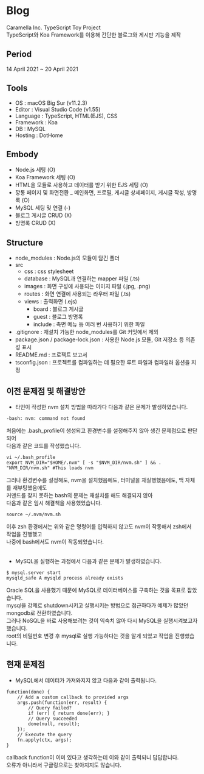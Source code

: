 # Blog
Caramella Inc. TypeScript Toy Project  
TypeScript와 Koa Framework를 이용해 간단한 블로그와 게시판 기능을 제작

## Period
14 April 2021 ~ 20 April 2021  

## Tools
- OS : macOS Big Sur (v11.2.3)
- Editor : Visual Studio Code (v1.55)
- Language : TypeScript, HTML(EJS), CSS
- Framework : Koa
- DB : MySQL
- Hosting : DotHome

## Embody
- Node.js 세팅 (O)
- Koa Framework 세팅 (O)
- HTML을 모듈로 사용하고 데이터를 받기 위한 EJS 세팅 (O)
- 깡통 페이지 및 화면전환 _ 메인화면, 프로필, 게시글 상세페이지, 게시글 작성, 방명록 (O)
- MySQL 세팅 및 연결 (-)
- 블로그 게시글 CRUD (X)
- 방명록 CRUD (X)

## Structure
- node_modules : Node.js의 모듈이 담긴 폴더  
- src  
    - css : css stylesheet  
    - database : MySQL과 연결하는 mapper 파일 (.ts)  
    - images : 화면 구성에 사용되는 이미지 파일 (.jpg, .png)  
    - routes : 화면 연결에 사용되는 라우터 파일 (.ts)  
    - views : 출력화면 (.ejs)  
        - board : 블로그 게시글  
        - guest : 블로그 방명록  
        - include : 측면 메뉴 등 여러 번 사용하기 위한 파일  
- .gitignore : 재설치 가능한 node_modules를 Git 커밋에서 제외  
- package.json / package-lock.json : 사용한 Node.js 모듈, Git 저장소 등 의존성 표시  
- README.md : 프로젝트 보고서  
- tsconfig.json : 프로젝트를 컴파일하는 데 필요한 루트 파일과 컴파일러 옵션을 지정  

## 이전 문제점 및 해결방안
- 타인이 작성한 nvm 설치 방법을 따라가다 다음과 같은 문제가 발생하였습니다.
```
-bash: nvm: command not found  
```
처음에는 .bash_profile이 생성되고 환경변수를 설정해주지 않아 생긴 문제점으로 판단되어  
다음과 같은 코드를 작성했습니다.  
```
vi ~/.bash_profile  
export NVM_DIR="$HOME/.nvm" [ -s "$NVM_DIR/nvm.sh" ] && . "NVM_DIR/nvm.sh" #This loads nvm
```
그러나 환경변수를 설정해도, nvm을 설치했음에도, 터미널을 재실행했음에도, 맥 자체를 재부팅했음에도  
커맨드를 찾지 못하는 bash의 문제는 재설치를 해도 해결되지 않아  
다음과 같은 임시 해결책을 사용했었습니다.
```
source ~/.nvm/nvm.sh
```
이후 zsh 환경에서는 위와 같은 명령어를 입력하지 않고도 nvm이 작동해서 zsh에서 작업을 진행했고  
나중에 bash에서도 nvm이 작동되었습니다.  
<br />

- MySQL을 실행하는 과정에서 다음과 같은 문제가 발생하였습니다.
```
$ mysql.server start
mysqld_safe A mysqld process already exists
```
Oracle SQL을 사용했기 때문에 MySQL로 데이터베이스를 구축하는 것을 목표로 잡았습니다.  
mysql을 강제로 shutdown시키고 실행시키는 방법으로 접근하다가 예제가 많았던 mongodb로 전환하였습니다.    
그러나 NoSQL을 바로 사용해보려는 것이 익숙치 않아 다시 MySQL을 실행시켜보고자 했습니다.  
root의 비밀번호 변경 후 mysql로 실행 가능하다는 것을 알게 되었고 작업을 진행했습니다.


## 현재 문제점
- MySQL에서 데이터가 가져와지지 않고 다음과 같이 출력됩니다.  
```
function(done) {  
    // Add a custom callback to provided args   
    args.push(function(err, result) {  
        // Query failed?  
        if (err) { return done(err); }  
        // Query succeeded  
        done(null, result);  
    });  
    // Execute the query  
    fn.apply(ctx, args);  
}  
```
callback function이 이미 있다고 생각하는데 이와 같이 출력되니 답답합니다.  
오류가 아니라서 구글링으로는 찾아지지도 않습니다.
